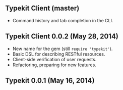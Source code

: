 ## Typekit Client (master)
* Command history and tab completion in the CLI.

## Typekit Client 0.0.2 (May 28, 2014)
* New name for the gem (still `require 'typekit'`).
* Basic DSL for describing RESTful resources.
* Client-side verification of user requests.
* Refactoring, preparing for new features.

## Typekit 0.0.1 (May 16, 2014)
